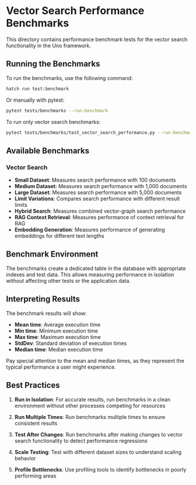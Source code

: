 # Vector Search Performance Benchmarks

This directory contains performance benchmark tests for the vector search functionality in the Uno framework.

## Running the Benchmarks

To run the benchmarks, use the following command:

```bash
hatch run test:benchmark
```

Or manually with pytest:

```bash
pytest tests/benchmarks --run-benchmark
```

To run only vector search benchmarks:

```bash
pytest tests/benchmarks/test_vector_search_performance.py --run-benchmark
```

## Available Benchmarks

### Vector Search

- **Small Dataset**: Measures search performance with 100 documents
- **Medium Dataset**: Measures search performance with 1,000 documents
- **Large Dataset**: Measures search performance with 5,000 documents
- **Limit Variations**: Compares search performance with different result limits
- **Hybrid Search**: Measures combined vector-graph search performance
- **RAG Context Retrieval**: Measures performance of context retrieval for RAG
- **Embedding Generation**: Measures performance of generating embeddings for different text lengths

## Benchmark Environment

The benchmarks create a dedicated table in the database with appropriate indexes and test data. This allows measuring performance in isolation without affecting other tests or the application data.

## Interpreting Results

The benchmark results will show:

- **Mean time**: Average execution time
- **Min time**: Minimum execution time
- **Max time**: Maximum execution time
- **StdDev**: Standard deviation of execution times
- **Median time**: Median execution time

Pay special attention to the mean and median times, as they represent the typical performance a user might experience.

## Best Practices

1. **Run in Isolation**: For accurate results, run benchmarks in a clean environment without other processes competing for resources

2. **Run Multiple Times**: Run benchmarks multiple times to ensure consistent results

3. **Test After Changes**: Run benchmarks after making changes to vector search functionality to detect performance regressions

4. **Scale Testing**: Test with different dataset sizes to understand scaling behavior

5. **Profile Bottlenecks**: Use profiling tools to identify bottlenecks in poorly performing areas